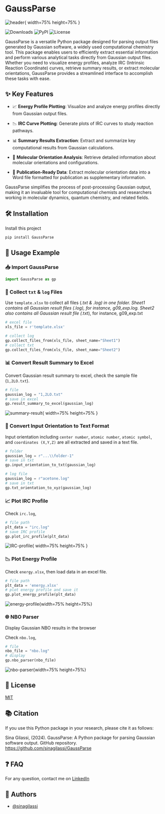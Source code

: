 # GaussParse

![header](./header.png){ width=75% height=75% }

![Downloads](https://img.shields.io/pypi/dm/GaussParse) ![PyPI](https://img.shields.io/pypi/v/GaussParse) ![License](https://img.shields.io/pypi/l/GaussParse)

GaussParse is a versatile Python package designed for parsing output files generated by Gaussian software, a widely used computational chemistry tool. This package enables users to efficiently extract essential information and perform various analytical tasks directly from Gaussian output files. Whether you need to visualize energy profiles, analyze IRC (Intrinsic Reaction Coordinate) curves, retrieve summary results, or extract molecular orientations, GaussParse provides a streamlined interface to accomplish these tasks with ease.

## ✨ Key Features

* 📈 **Energy Profile Plotting**: Visualize and analyze energy profiles directly from Gaussian output files.

* 📉 **IRC Curve Plotting**: Generate plots of IRC curves to study reaction pathways.

* 📊 **Summary Results Extraction**: Extract and summarize key computational results from Gaussian calculations.

* 🧬 **Molecular Orientation Analysis**: Retrieve detailed information about molecular orientations and configurations.

* 📝 **Publication-Ready Data**: Extract molecular orientation data into a Word file formatted for publication as supplementary information.

GaussParse simplifies the process of post-processing Gaussian output, making it an invaluable tool for computational chemists and researchers working in molecular dynamics, quantum chemistry, and related fields.

## 🛠️ Installation

Install this project

```bash
pip install GaussParse
```

## 🚀 Usage Example

### 📥 Import GaussParse

```python
import GaussParse as gp
```

### 📂 Collect `txt` & `log` Files

Use `template.xlsx` to collect all files (*.txt & *.log) in one folder. Sheet1 contains all Gaussian result files (*.log), for instance, g09_exp.log. Sheet2 also contains all Gaussian result file (*.txt), for instance, g09_exp.txt

```python
# excel file
xls_file = r'template.xlsx'

# collect log
gp.collect_files_from(xls_file, sheet_name="Sheet1")
# collect txt
gp.collect_files_from(xls_file, sheet_name="Sheet2")
```

### 📊 Convert Result Summary to Excel

Convert Gaussian result summary to excel, check the sample file (`1,2LO.txt`).

```python
# file
gaussian_log = "1,2LO.txt"
# save in excel
gp.result_summary_to_excel(gaussian_log)
```

![summary-result](./fig1-1.png){ width=75% height=75% }

### 📝 Convert Input Orientation to Text Format

Input orientation including `center number`, `atomic number`, `atomic symbol`, and `coordinates (X,Y,Z)` are all extracted and saved in a text file.

```python
# folder
gaussian_log = r"...\\folder-1"
# save in txt
gp.input_orientation_to_txt(gaussian_log)

# log file
gaussian_log = r"acetone.log"
# save in txt
gp.txt_orientation_to_xyz(gaussian_log)
```

### 📈 Plot IRC Profile

Check `irc.log`,

```python
# file path
plt_data = "irc.log"
# save IRC profile
gp.plot_irc_profile(plt_data)

```

![IRC-profile](./trans-TS1.png){ width=75% height=75% }

### 📉 Plot Energy Profile

Check `energy.xlsx`, then load data in an excel file.

```python
# file path
plt_data = 'energy.xlsx'
# plot energy profile and save it
gp.plot_energy_profile(plt_data)
```

![energy-profile](./acetone-mechanism-2.png){width=75% height=75%}

### 🌐 NBO Parser

Display Gaussian NBO results in the browser

Check `nbo.log`,

```python 
# file
nbo_file = "nbo.log"
# display
gp.nbo_parser(nbo_file)
```

![nbo-parser](./nbo-2.png){width=75% height=75%}

## 📜 License

[MIT](https://choosealicense.com/licenses/mit/)

## 📚 Citation

If you use this Python package in your research, please cite it as follows:

Sina Gilassi, (2024). GaussParse: A Python package for parsing Gaussian software output. GitHub repository. https://github.com/sinagilassi/GaussParse

## ❓ FAQ

For any question, contact me on [LinkedIn](https://www.linkedin.com/in/sina-gilassi/)

## 👥 Authors

- [@sinagilassi](https://www.github.com/sinagilassi)